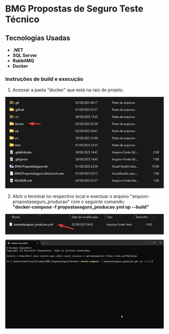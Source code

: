 # BMG Propostas de Seguro Teste Técnico

## Tecnologias Usadas

- **.NET** 
- **SQL Server**
- **RabbitMQ**
- **Docker**
  
###  Instruções de build e execução

1) Acessar a pasta "docker" que está na raiz do projeto.

![Descrição da imagem](https://github.com/evertongmdr/BMG.PropostaSeguro/blob/master/documentos/prints/pasta-docker.png)

2) Abrir o terminal no respectivo local e exectuar o arquivo "arquivo-propostaseguro_producao" com o seguinte comando:<br>
**"docker-compose -f propostaseguro_producao.yml up --build"**

![Descrição da imagem](documentos/prints/arquivo-propostaseguro_producao.png)

![Descrição da imagem](documentos/prints/rodando-comando-docker.png)




